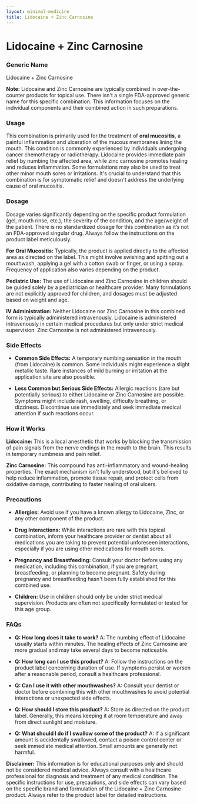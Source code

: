 ```yaml
---
layout: minimal-medicine
title: Lidocaine + Zinc Carnosine
---
```


# Lidocaine + Zinc Carnosine
### Generic Name
Lidocaine + Zinc Carnosine

**Note:**  Lidocaine and Zinc Carnosine are typically combined in over-the-counter products for topical use.  There isn't a single FDA-approved generic name for this specific combination.  This information focuses on the individual components and their combined action in such preparations.

### Usage

This combination is primarily used for the treatment of **oral mucositis**, a painful inflammation and ulceration of the mucous membranes lining the mouth. This condition is commonly experienced by individuals undergoing cancer chemotherapy or radiotherapy.  Lidocaine provides immediate pain relief by numbing the affected area, while zinc carnosine promotes healing and reduces inflammation.  Some formulations may also be used to treat other minor mouth sores or irritations.  It's crucial to understand that this combination is for symptomatic relief and doesn't address the underlying cause of oral mucositis.


### Dosage

Dosage varies significantly depending on the specific product formulation (gel, mouth rinse, etc.), the severity of the condition, and the age/weight of the patient.  There is no standardized dosage for this combination as it’s not an FDA-approved singular drug.  Always follow the instructions on the product label meticulously.

**For Oral Mucositis:**  Typically, the product is applied directly to the affected area as directed on the label. This might involve swishing and spitting out a mouthwash, applying a gel with a cotton swab or finger, or using a spray.  Frequency of application also varies depending on the product.

**Pediatric Use:**  The use of Lidocaine and Zinc Carnosine in children should be guided solely by a pediatrician or healthcare provider.  Many formulations are not explicitly approved for children, and dosages must be adjusted based on weight and age.

**IV Administration:**  Neither Lidocaine nor Zinc Carnosine in this combined form is typically administered intravenously. Lidocaine is administered intravenously in certain medical procedures but only under strict medical supervision. Zinc Carnosine is not administered intravenously.


### Side Effects

* **Common Side Effects:**  A temporary numbing sensation in the mouth (from Lidocaine) is common.  Some individuals might experience a slight metallic taste.  Rare instances of mild burning or irritation at the application site are also possible.

* **Less Common but Serious Side Effects:** Allergic reactions (rare but potentially serious) to either Lidocaine or Zinc Carnosine are possible. Symptoms might include rash, swelling, difficulty breathing, or dizziness.  Discontinue use immediately and seek immediate medical attention if such reactions occur.


### How it Works

**Lidocaine:** This is a local anesthetic that works by blocking the transmission of pain signals from the nerve endings in the mouth to the brain.  This results in temporary numbness and pain relief.

**Zinc Carnosine:**  This compound has anti-inflammatory and wound-healing properties.  The exact mechanism isn't fully understood, but it's believed to help reduce inflammation, promote tissue repair, and protect cells from oxidative damage, contributing to faster healing of oral ulcers.


### Precautions

* **Allergies:** Avoid use if you have a known allergy to Lidocaine, Zinc, or any other component of the product.

* **Drug Interactions:**  While interactions are rare with this topical combination, inform your healthcare provider or dentist about all medications you are taking to prevent potential unforeseen interactions, especially if you are using other medications for mouth sores.

* **Pregnancy and Breastfeeding:** Consult your doctor before using any medication, including this combination, if you are pregnant, breastfeeding, or planning to become pregnant. Safety during pregnancy and breastfeeding hasn't been fully established for this combined use.

* **Children:**  Use in children should only be under strict medical supervision.  Products are often not specifically formulated or tested for this age group.


### FAQs

* **Q: How long does it take to work?** A: The numbing effect of Lidocaine usually starts within minutes.  The healing effects of Zinc Carnosine are more gradual and may take several days to become noticeable.

* **Q: How long can I use this product?** A: Follow the instructions on the product label concerning duration of use.  If symptoms persist or worsen after a reasonable period, consult a healthcare professional.

* **Q: Can I use it with other mouthwashes?** A: Consult your dentist or doctor before combining this with other mouthwashes to avoid potential interactions or unexpected side effects.

* **Q: How should I store this product?** A: Store as directed on the product label.  Generally, this means keeping it at room temperature and away from direct sunlight and moisture.

* **Q: What should I do if I swallow some of the product?** A: If a significant amount is accidentally swallowed, contact a poison control center or seek immediate medical attention.  Small amounts are generally not harmful.


**Disclaimer:** This information is for educational purposes only and should not be considered medical advice.  Always consult with a healthcare professional for diagnosis and treatment of any medical condition.  The specific instructions for use, precautions, and side effects can vary based on the specific brand and formulation of the Lidocaine + Zinc Carnosine product.  Always refer to the product label for detailed instructions.

